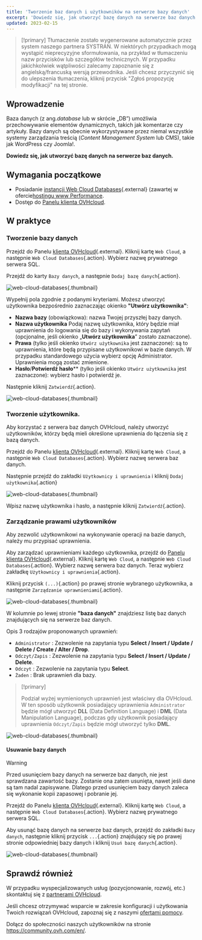 ```yaml
---
title: 'Tworzenie baz danych i użytkowników na serwerze bazy danych'
excerpt: 'Dowiedz się, jak utworzyć bazę danych na serwerze baz danych'
updated: 2023-02-15
---
```


> [!primary]
> Tłumaczenie zostało wygenerowane automatycznie przez system naszego partnera SYSTRAN. W niektórych przypadkach mogą wystąpić nieprecyzyjne sformułowania, na przykład w tłumaczeniu nazw przycisków lub szczegółów technicznych. W przypadku jakichkolwiek wątpliwości zalecamy zapoznanie się z angielską/francuską wersją przewodnika. Jeśli chcesz przyczynić się do ulepszenia tłumaczenia, kliknij przycisk "Zgłoś propozycję modyfikacji" na tej stronie.
>

## Wprowadzenie

Baza danych (z ang.*database* lub w skrócie „DB”) umożliwia przechowywanie elementów dynamicznych, takich jak komentarze czy artykuły. Bazy danych są obecnie wykorzystywane przez niemal wszystkie systemy zarządzania treścią (*Content Management System* lub CMS), takie jak WordPress czy Joomla!.

**Dowiedz się, jak utworzyć bazę danych na serwerze baz danych.**

## Wymagania początkowe

- Posiadanie [instancji Web Cloud Databases](https://www.ovh.pl/cloud/cloud-databases/){.external} (zawartej w ofercie[hostingu www Performance](https://www.ovhcloud.com/pl/web-hosting/).
- Dostęp do [Panelu klienta OVHcloud](/links/manager).

## W praktyce

### Tworzenie bazy danych

Przejdź do Panelu [klienta OVHcloud](/links/manager){.external}. Kliknij kartę `Web Cloud`, a następnie `Web Cloud Databases`{.action}. Wybierz nazwę prywatnego serwera SQL.

Przejdź do karty `Bazy danych`, a następnie `Dodaj bazę danych`{.action}.

![web-cloud-databases](images/add-database.png){.thumbnail}

Wypełnij pola zgodnie z podanymi kryteriami. Możesz utworzyć użytkownika bezpośrednio zaznaczając okienko **"Utwórz użytkownika"**:

- **Nazwa bazy** (obowiązkowa): nazwa Twojej przyszłej bazy danych.
- **Nazwa użytkownika** Podaj nazwę użytkownika, który będzie miał uprawnienia do logowania się do bazy i wykonywania zapytań (opcjonalne, jeśli okienko „**Utwórz użytkownika**” zostało zaznaczone).
- **Prawa** (tylko jeśli okienko `Utwórz użytkownika` jest zaznaczone): są to uprawnienia, które będą przypisane użytkownikowi w bazie danych. W przypadku standardowego użycia wybierz opcję Administrator. Uprawnienia mogą zostać zmienione.
- **Hasło**/**Potwierdź hasło**\** (tylko jeśli okienko `Utwórz użytkownika` jest zaznaczone): wybierz hasło i potwierdź je.

Następnie kliknij `Zatwierdź`{.action}.

![web-cloud-databases](images/add-database-confirmation.png){.thumbnail}

### Tworzenie użytkownika.

Aby korzystać z serwera baz danych OVHcloud, należy utworzyć użytkowników, którzy będą mieli określone uprawnienia do łączenia się z bazą danych. 

Przejdź do Panelu [klienta OVHcloud](/links/manager){.external}. Kliknij kartę `Web Cloud`, a następnie `Web Cloud Databases`{.action}. Wybierz nazwę serwera baz danych.

Następnie przejdź do zakładki `Użytkownicy i uprawnienia` i kliknij `Dodaj użytkownika`{.action}

![web-cloud-databases](images/add-user.png){.thumbnail}

Wpisz nazwę użytkownika i hasło, a następnie kliknij `Zatwierdź`{.action}. 

### Zarządzanie prawami użytkowników

Aby zezwolić użytkownikowi na wykonywanie operacji na bazie danych, należy mu przypisać uprawnienia.

Aby zarządzać uprawnieniami każdego użytkownika, przejdź do [Panelu klienta OVHcloud](/links/manager){.external}. Kliknij kartę `Web Cloud`, a następnie `Web Cloud Databases`{.action}. Wybierz nazwę serwera baz danych. Teraz wybierz zakładkę `Użytkownicy i uprawnienia`{.action}.

Kliknij przycisk `(...)`{.action} po prawej stronie wybranego użytkownika, a następnie `Zarządzanie uprawnieniami`{.action}.

![web-cloud-databases](images/manage-rights.png){.thumbnail}

W kolumnie po lewej stronie **"baza danych"** znajdziesz listę baz danych znajdujących się na serwerze baz danych.

Opis 3 rodzajów proponowanych uprawnień:

- `Administrator` : Zezwolenie na zapytania typu **Select / Insert / Update / Delete / Create / Alter / Drop**.
- `Odczyt/Zapis` : Zezwolenie na zapytania typu **Select / Insert / Update / Delete**.
- `Odczyt` : Zezwolenie na zapytania typu **Select**.
- `Żaden` : Brak uprawnień dla bazy.

> [!primary]
> 
> Podział wyżej wymienionych uprawnień jest właściwy dla OVHcloud. W ten sposób użytkownik posiadający uprawnienia `Administrator` będzie mógł utworzyć **DLL** (Data Definition Language) i **DML** (Data Manipulation Language), podczas gdy użytkownik posiadający uprawnienia `Odczyt/Zapis` będzie mógł utworzyć tylko **DML**.

![web-cloud-databases](images/changing-user-rights.png){.thumbnail}

#### Usuwanie bazy danych

> [!warning]
>
> Przed usunięciem bazy danych na serwerze baz danych, nie jest sprawdzana zawartość bazy. Zostanie ona zatem usunięta, nawet jeśli dane są tam nadal zapisywane. Dlatego przed usunięciem bazy danych zaleca się wykonanie kopii zapasowej i pobranie jej.
> 

Przejdź do Panelu [klienta OVHcloud](/links/manager){.external}. Kliknij kartę `Web Cloud`, a następnie `Web Cloud Databases`{.action}. Wybierz nazwę prywatnego serwera SQL.

Aby usunąć bazę danych na serwerze baz danych, przejdź do zakładki `Bazy danych`, następnie kliknij przycisk `...`{.action} znajdujący się po prawej stronie odpowiedniej bazy danych i kliknij `Usuń bazę danych`{.action}.

![web-cloud-databases](images/delete-the-database.png){.thumbnail}

## Sprawdź również

W przypadku wyspecjalizowanych usług (pozycjonowanie, rozwój, etc.) skontaktuj się z [partnerami OVHcloud](https://partner.ovhcloud.com/pl/directory).

Jeśli chcesz otrzymywać wsparcie w zakresie konfiguracji i użytkowania Twoich rozwiązań OVHcloud, zapoznaj się z naszymi [ofertami pomocy](https://www.ovhcloud.com/pl/support-levels/).

Dołącz do społeczności naszych użytkowników na stronie <https://community.ovh.com/en/>. 
